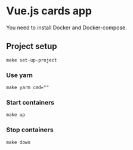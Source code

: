 # Vue.js cards app

You need to install Docker and Docker-compose.

## Project setup
```
make set-up-project
```

### Use yarn
```
make yarm cmd=""
```

### Start containers
```
make up
```

### Stop containers
```
make down
```
